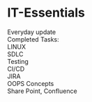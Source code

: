 # IT-Essentials
Everyday update <br/>
Completed Tasks: <br/>
LINUX <br/>
SDLC <br/>
Testing <br/>
CI/CD <br/>
JIRA <br/>
OOPS Concepts <br/>
Share Point, Confluence <br/>
